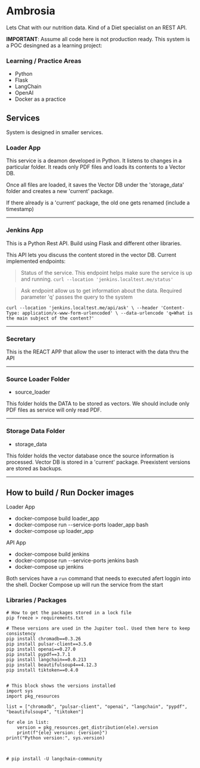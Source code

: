 # Ambrosia

Lets Chat with our nutrition data. Kind of a Diet specialist on an REST API.


**IMPORTANT**: Assume all code here is not production ready. This system is a POC desingned as a learning project:

### Learning / Practice Areas
- Python 
- Flask
- LangChain
- OpenAI
- Docker as a practice 


## Services
System is designed in smaller services. 


### Loader App
This service is a deamon developed in Python. It listens to changes in a particular folder. It reads only PDF files and loads its contents to a Vector DB. 

Once all files are loaded, it saves the Vector DB under the 'storage_data' folder and creates a new 'current' package. 

If there already is a 'current' package, the old one gets renamed (include a timestamp)

---
### Jenkins App
This is a Python Rest API. Build using Flask and different other libraries. 

This API lets you discuss the content stored in the vector DB. 
Current implemented endpoints:

> Status of the service. This endpoint helps make sure the service is up and running. 
``
curl --location 'jenkins.localtest.me/status'
``


> Ask endpoint allow us to get information about the data. Required parameter 'q' passes the query to the system

``
curl --location 'jenkins.localtest.me/api/ask' \
--header 'Content-Type: application/x-www-form-urlencoded' \
--data-urlencode 'q=What is the main subject of the content?'
``

---
### Secretary
This is the REACT APP that allow the user to interact with the data thru the API 



---
### Source Loader Folder
- source_loader

This folder holds the DATA to be stored as vectors. We should include only PDF files as service will only read PDF. 

---
### Storage Data Folder
- storage_data

This folder holds the vector database once the source information is processed. Vector DB is stored in a 'current' package. Preexistent versions are stored as backups.   

---

## How to build / Run Docker images

Loader App
* docker-compose build loader_app
* docker-compose run --service-ports loader_app bash 
* docker-compose up loader_app

API App
* docker-compose build jenkins
* docker-compose run --service-ports jenkins bash 
* docker-compose up jenkins 

Both services have a `run` command that needs to executed afert loggin into the shell. Docker Compose up will run the service from the start



### Libraries / Packages

``` 
# How to get the packages stored in a lock file
pip freeze > requirements.txt  

# These versions are used in the Jupiter tool. Used them here to keep consistency
pip install chromadb==0.3.26
pip install pulsar-client==3.5.0
pip install openai==0.27.0
pip install pypdf==3.7.1
pip install langchain==0.0.213
pip install beautifulsoup4==4.12.3
pip install tiktoken==0.4.0


# This block shows the versions installed
import sys
import pkg_resources

list = ["chromadb", "pulsar-client", "openai", "langchain", "pypdf", "beautifulsoup4", "tiktoken"]

for ele in list:
    version = pkg_resources.get_distribution(ele).version
    print(f"{ele} version: {version}")
print("Python version:", sys.version)



# pip install -U langchain-community
```

